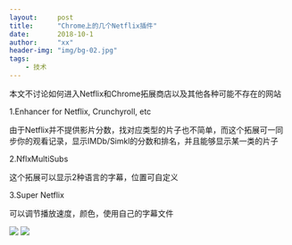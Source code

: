 ```yaml
---
layout:     post
title:      "Chrome上的几个Netflix插件"
date:       2018-10-1
author:     "xx"
header-img: "img/bg-02.jpg"
tags:
    - 技术
---
```


本文不讨论如何进入Netflix和Chrome拓展商店以及其他各种可能不存在的网站

1.Enhancer for Netflix, Crunchyroll, etc

由于Netflix并不提供影片分数，找对应类型的片子也不简单，而这个拓展可一同步你的观看记录，显示IMDb/Simkl的分数和排名，并且能够显示某一类的片子

2.NflxMultiSubs

这个拓展可以显示2种语言的字幕，位置可自定义

3.Super Netflix

可以调节播放速度，颜色，使用自己的字幕文件

![](https://delta.whoa.top/others/img/post01/1.jpg)
![](https://delta.whoa.top/others/img/post01/2.jpg)

